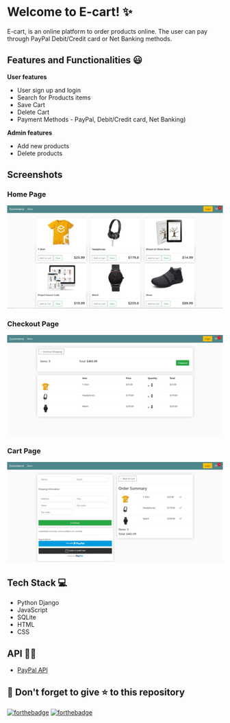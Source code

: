 # Welcome to E-cart! ✨
E-cart, is an online platform to order products online. The user can pay through PayPal Debit/Credit card or Net Banking methods.  
<h2>Features and Functionalities 😃</h2>
<p><strong>User features</strong></p>
<ul>
<li>User sign up and login</li>
<li>Search for Products items</li>
<li>Save Cart</li>
<li>Delete Cart</li>
<li>Payment Methods - PayPal, Debit/Credit card, Net Banking)</li>
</ul>
<p><strong>Admin features</strong></p>
<ul>
<li>Add new products</li>
<li>Delete products</li>
</ul>
<h2>Screenshots</h2>
<h3>Home Page</h3>
<img src="https://github.com/YashNagare/Django-Ecommerce-Website/blob/master/img/main_page.png" alt="Home Page">
<h3>Checkout Page</h3>
<img src="https://github.com/YashNagare/Django-Ecommerce-Website/blob/master/img/checkout_page.png" alt="Checkout Page">
<h3>Cart Page</h3>
<img src="https://github.com/YashNagare/Django-Ecommerce-Website/blob/master/img/cart_page.png" alt="Cart Page">
<h2>Tech Stack 💻</h2>
<ul>
<li>Python Django</li>
<li>JavaScript</li>
<li>SQLite</li>
<li>HTML</li>
<li>CSS</li>
</ul>
<h2>API 👨‍💻</h2>
<ul>
<li><a href="https://developer.paypal.com/">PayPal API</a></li>
</ul>
<h2>🤩 Don't forget to give ⭐ to this repository </h2>
<p><a href="https://forthebadge.com" rel="nofollow"><img src="https://camo.githubusercontent.com/d24f2f8414437a9491ea3145cafd373167315d50/68747470733a2f2f666f7274686562616467652e636f6d2f696d616765732f6261646765732f6275696c742d776974682d6c6f76652e737667" alt="forthebadge" data-canonical-src="https://forthebadge.com/images/badges/built-with-love.svg" style="max-width:100%;"></a>
<a href="https://forthebadge.com" rel="nofollow"><img src="https://camo.githubusercontent.com/22cc5639d23aa37f4b1999c2fcefdd07ce338f34/68747470733a2f2f666f7274686562616467652e636f6d2f696d616765732f6261646765732f6275696c742d62792d646576656c6f706572732e737667" alt="forthebadge" data-canonical-src="https://forthebadge.com/images/badges/built-by-developers.svg" style="max-width:100%;"></a></p>
